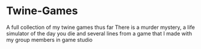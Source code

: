 # Twine-Games
 A full collection of my twine games thus far
There is a murder mystery, a life simulator of the day you die and several lines from a game that I made with my group members in game studio
